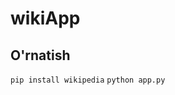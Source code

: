 # wikiApp

[](https://telegra.ph/file/382cac630e34c044e0b52.jpg)

## O'rnatish
   
   ```pip install wikipedia```
   ```python app.py```
